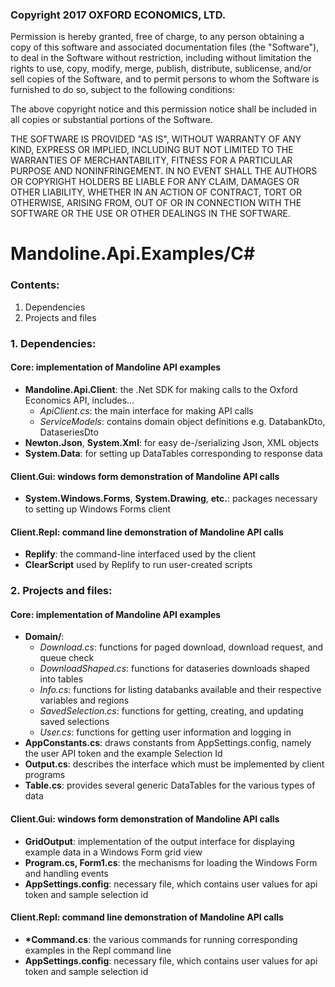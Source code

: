 ### Copyright 2017 OXFORD ECONOMICS, LTD.

Permission is hereby granted, free of charge, to any person obtaining a copy of this software and associated documentation files (the "Software"), to deal in the Software without restriction, including without limitation the rights to use, copy, modify, merge, publish, distribute, sublicense, and/or sell copies of the Software, and to permit persons to whom the Software is furnished to do so, subject to the following conditions:

The above copyright notice and this permission notice shall be included in all copies or substantial portions of the Software.

THE SOFTWARE IS PROVIDED "AS IS", WITHOUT WARRANTY OF ANY KIND, EXPRESS OR IMPLIED, INCLUDING BUT NOT LIMITED TO THE WARRANTIES OF MERCHANTABILITY, FITNESS FOR A PARTICULAR PURPOSE AND NONINFRINGEMENT. IN NO EVENT SHALL THE AUTHORS OR COPYRIGHT HOLDERS BE LIABLE FOR ANY CLAIM, DAMAGES OR OTHER LIABILITY, WHETHER IN AN ACTION OF CONTRACT, TORT OR OTHERWISE, ARISING FROM, OUT OF OR IN CONNECTION WITH THE SOFTWARE OR THE USE OR OTHER DEALINGS IN THE SOFTWARE.

# Mandoline.Api.Examples/C#

### Contents:
1. Dependencies
2. Projects and files

### 1. Dependencies:
#### Core: implementation of Mandoline API examples
- **Mandoline.Api.Client**: the .Net SDK for making calls to the Oxford Economics API, includes...
  - *ApiClient.cs*: the main interface for making API calls
  - *ServiceModels*: contains domain object definitions e.g. DatabankDto, DataseriesDto
- **Newton.Json**, **System.Xml**: for easy de-/serializing Json, XML objects
- **System.Data**: for setting up DataTables corresponding to response data
#### Client.Gui: windows form demonstration of Mandoline API calls
- **System.Windows.Forms**, **System.Drawing**, **etc.**: packages necessary to setting up Windows Forms client
#### Client.Repl: command line demonstration of Mandoline API calls
- **Replify**: the command-line interfaced used by the client
- **ClearScript** used by Replify to run user-created scripts

### 2. Projects and files:
#### Core: implementation of Mandoline API examples
- **Domain/**: 
  - *Download.cs*: functions for paged download, download request, and queue check
  - *DownloadShaped.cs*: functions for dataseries downloads shaped into tables
  - *Info.cs*: functions for listing databanks available and their respective variables and regions
  - *SavedSelection.cs*: functions for getting, creating, and updating saved selections
  - *User.cs*: functions for getting user information and logging in
- **AppConstants.cs**: draws constants from AppSettings.config, namely the user API token and the example Selection Id
- **Output.cs**: describes the interface which must be implemented by client programs
- **Table.cs**: provides several generic DataTables for the various types of data
#### Client.Gui: windows form demonstration of Mandoline API calls
- **GridOutput**: implementation of the output interface for displaying example data in a Windows Form grid view
- **Program.cs, Form1.cs**: the mechanisms for loading the Windows Form and handling events
- **AppSettings.config**: necessary file, which contains user values for api token and sample selection id
#### Client.Repl: command line demonstration of Mandoline API calls
- **\*Command.cs**: the various commands for running corresponding examples in the Repl command line
- **AppSettings.config**: necessary file, which contains user values for api token and sample selection id
